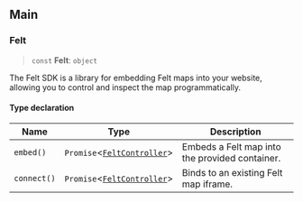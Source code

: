 ## Main

### Felt

> `const` **Felt**: `object`

The Felt SDK is a library for embedding Felt maps into your website,
allowing you to control and inspect the map programmatically.

#### Type declaration

| Name        | Type                                                                 | Description                                    |
| ----------- | -------------------------------------------------------------------- | ---------------------------------------------- |
| `embed()`   | `Promise`\<[`FeltController`](modules.controller.md#feltcontroller)> | Embeds a Felt map into the provided container. |
| `connect()` | `Promise`\<[`FeltController`](modules.controller.md#feltcontroller)> | Binds to an existing Felt map iframe.          |
